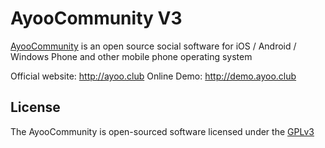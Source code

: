 AyooCommunity V3
=======================

[AyooCommunity](https://github.com/chirilo/HeyCommunity) is an open source social software for iOS / Android / Windows Phone and other mobile phone operating system

Official website: http://ayoo.club
Online Demo: http://demo.ayoo.club


## License

The AyooCommunity is open-sourced software licensed under the [GPLv3](LICENSE.txt)

